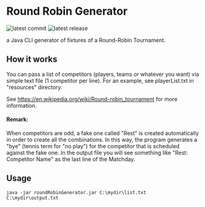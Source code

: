 # Round Robin Generator

![latest commit](https://img.shields.io/github/last-commit/barmat80/RoundRobinGenerator?color=blue)
![latest release](https://img.shields.io/github/v/release/barmat80/RoundRobinGenerator?color=green)

a Java CLI generator of fixtures of a Round-Robin Tournament.

## How it works

You can pass a list of competitors (players, teams or whatever you want) via simple text file (1 competitor per line).
For an example, see playerList.txt in "resources" directory.

See https://en.wikipedia.org/wiki/Round-robin_tournament for more information.

#### Remark:

When competitors are odd, a fake one called "Rest" is created automatically in order to create all the combinations.
In this way, the program generates a "bye" (tennis term for "no play") for the competitor that is scheduled against the fake one.
In the output file you will see something like "Rest: Competitor Name" as the last line of the Matchday.

## Usage

```
java -jar roundRobinGenerator.jar C:\mydir\list.txt C:\mydir\output.txt 
```
